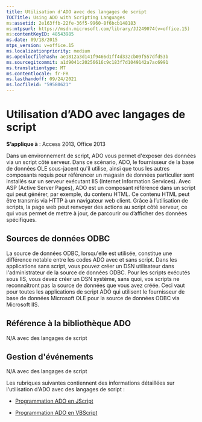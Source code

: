 ```yaml
---
title: Utilisation d'ADO avec des langages de script
TOCTitle: Using ADO with Scripting Languages
ms:assetid: 2e163ffb-22fe-36f5-9960-8f6bcb148183
ms:mtpsurl: https://msdn.microsoft.com/library/JJ249074(v=office.15)
ms:contentKeyID: 48543985
ms.date: 09/18/2015
mtps_version: v=office.15
ms.localizationpriority: medium
ms.openlocfilehash: ae1812a3d141f9466d1ff4d332cb09f557dfd53b
ms.sourcegitcommit: a1d9041c20256616c9c183f7d1049142a7ac6991
ms.translationtype: MT
ms.contentlocale: fr-FR
ms.lasthandoff: 09/24/2021
ms.locfileid: "59580621"
---
```

# <a name="using-ado-with-scripting-languages"></a>Utilisation d’ADO avec langages de script


**S’applique à** : Access 2013, Office 2013

Dans un environnement de script, ADO vous permet d'exposer des données via un script côté serveur. Dans ce scénario, ADO, le fournisseur de la base de données OLE sous-jacent qu'il utilise, ainsi que tous les autres composants requis pour référencer un magasin de données particulier sont installés sur un serveur exécutant IIS (Internet Information Services). Avec ASP (Active Server Pages), ADO est un composant référencé dans un script qui peut générer, par exemple, du contenu HTML. Ce contenu HTML peut être transmis via HTTP à un navigateur web client. Grâce à l’utilisation de scripts, la page web peut renvoyer des actions au script côté serveur, ce qui vous permet de mettre à jour, de parcourir ou d’afficher des données spécifiques.

## <a name="odbc-data-sources"></a>Sources de données ODBC

La source de données ODBC, lorsqu'elle est utilisée, constitue une différence notable entre les codes ADO avec et sans script. Dans les applications sans script, vous pouvez créer un DSN utilisateur dans l'administrateur de la source de données ODBC. Pour les scripts exécutés sous IIS, vous devez créer un DSN système, sans quoi, vos scripts ne reconnaîtront pas la source de données que vous avez créée. Ceci vaut pour toutes les applications de script ADO qui utilisent le fournisseur de base de données Microsoft OLE pour la source de données ODBC via Microsoft IIS.

## <a name="referencing-the-ado-library"></a>Référence à la bibliothèque ADO

N/A avec des langages de script

## <a name="handling-events"></a>Gestion d'événements

N/A avec des langages de script

Les rubriques suivantes contiennent des informations détaillées sur l'utilisation d'ADO avec des langages de script :

- [Programmation ADO en JScript](jscript-ado-programming.md)

- [Programmation ADO en VBScript](vbscript-ado-programming.md)
